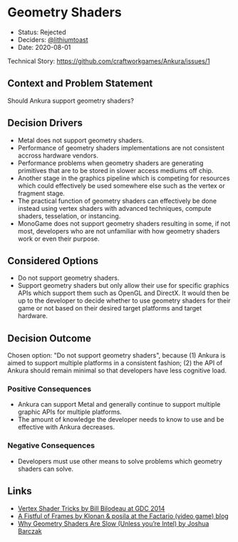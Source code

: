 <!-- https://github.com/joelparkerhenderson/architecture_decision_record/blob/master/adr_template_madr.md -->

# Geometry Shaders

* Status: Rejected
* Deciders: [@lithiumtoast](https://github.com/lithiumtoast)
* Date: 2020-08-01 <!-- YYYY-MM-DD when the decision was last updated -->

Technical Story: https://github.com/craftworkgames/Ankura/issues/1

## Context and Problem Statement

Should Ankura support geometry shaders?

## Decision Drivers <!-- optional -->

* Metal does not support geometry shaders.
* Performance of geometry shaders implementations are not consistent accross hardware vendors.
* Performance problems when geometry shaders are generating primitives that are to be stored in slower access mediums off chip.
* Another stage in the graphics pipeline which is competing for resources which could effectively be used somewhere else such as the vertex or fragment stage.
* The practical function of geometry shaders can effectively be done instead using vertex shaders with advanced techniques, compute shaders, tesselation, or instancing. 
* MonoGame does not support geometry shaders resulting in some, if not most, developers who are not unfamiliar with how geometry shaders work or even their purpose.

## Considered Options

* Do not support geometry shaders.
* Support geometry shaders but only allow their use for specific graphics APIs which support them such as OpenGL and DirectX. It would then be up to the developer to decide whether to use geometry shaders for their game or not based on their desired target platforms and target hardware.

## Decision Outcome

Chosen option: "Do not support geometry shaders", because (1) Ankura is aimed to support multiple platforms in a consistent fashion; (2) the API of Ankura should remain minimal so that developers have less cognitive load.

### Positive Consequences <!-- optional -->

* Ankura can support Metal and generally continue to support multiple graphic APIs for multiple platforms. 
* The amount of knowledge the developer needs to know to use and be effective with Ankura decreases.

### Negative Consequences <!-- optional -->

* Developers must use other means to solve problems which geometry shaders can solve.

## Links <!-- optional -->

* [Vertex Shader Tricks by Bill Bilodeau at GDC 2014](https://archive.org/details/GDC2014Bilodeau)
* [A Fistful of Frames by Klonan & posila at the Factario (video game) blog](https://factorio.com/blog/post/fff-251)
* [Why Geometry Shaders Are Slow (Unless you’re Intel) by Joshua Barczak](http://www.joshbarczak.com/blog/?p=667)